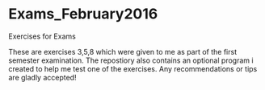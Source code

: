 # Exams_February2016
Exercises for Exams

These are exercises 3,5,8 which were given to me as part of the first semester examination.
The repostiory also contains an optional program i created to help me test one of the exercises.
Any recommendations or tips are gladly accepted!

